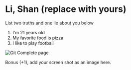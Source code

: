 # Li, Shan (replace with yours)
List two truths and one lie about you below

1. I'm 21 years old
1. My favorite food is pizza
1. I like to play football

<img src="Screenshot_CompletePage.pnj" alt="Git Complete page">


Bonus (+1), add your screen shot as an image here.
